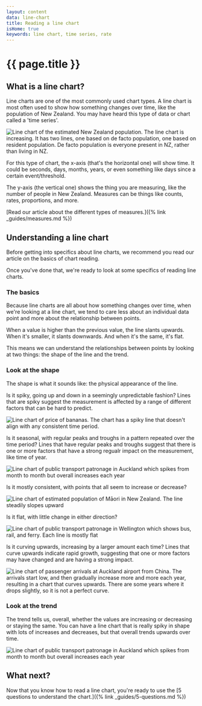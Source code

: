 ```yaml
---
layout: content
data: line-chart
title: Reading a line chart
isHome: true
keywords: line chart, time series, rate
---
```


# {{ page.title }}

## What is a line chart?

Line charts are one of the most commonly used chart types. A line chart is most often used to show how something changes over time, like the population of New Zealand. You may have heard this type of data or chart called a 'time series'.

![Line chart of the estimated New Zealand population. The line chart is increasing. It has two lines, one based on de facto population, one based on resident population. De facto population is everyone present in NZ, rather than living in NZ.]({{site.baseurl}}/assets/img/charts/line-example.png)

For this type of chart, the x-axis (that's the horizontal one) will show time. It could be seconds, days, months, years, or even something like days since a certain event/threshold. 

The y-axis (the vertical one) shows the thing you are measuring, like the number of people in New Zealand. Measures can be things like counts, rates, proportions, and more. 

[Read our article about the different types of measures.]({% link _guides/measures.md %})

## Understanding a line chart

Before getting into specifics about line charts, we recommend you read our article on the basics of chart reading.

Once you've done that, we're ready to look at some specifics of reading line charts.

### The basics

Because line charts are all about how something changes over time, when we're looking at a line chart, we tend to care less about an individual data point and more about the relationship between points.

When a value is higher than the previous value, the line slants upwards. When it's smaller, it slants downwards. And when it's the same, it's flat.

This means we can understand the relationships between points by looking at two things: the shape of the line and the trend.

### Look at the shape

The shape is what it sounds like: the physical appearance of the line. 

Is it spiky, going up and down in a seemingly unpredictable fashion? Lines that are spiky suggest the measurement is affected by a range of different factors that can be hard to predict.

![Line chart of price of bananas. The chart has a spiky line that doesn't align with any consistent time period.]({{site.baseurl}}/assets/img/charts/line-shape-spiky.png)

Is it seasonal, with regular peaks and troughs in a pattern repeated over the time period? Lines that have regular peaks and troughs suggest that there is one or more factors that have a strong regualr impact on the measurement, like time of year.

![Line chart of public transport patronage in Auckland which spikes from month to month but overall increases each year]({{site.baseurl}}/assets/img/charts/line-trend.png)

Is it mostly consistent, with points that all seem to increase or decrease? 

![Line chart of estimated population of Māori in New Zealand. The line steadily slopes upward]({{site.baseurl}}/assets/img/charts/line-shape-upwards.png)

Is it flat, with little change in either direction?

![Line chart of public transport patronage in Wellington which shows bus, rail, and ferry. Each line is mostly flat]({{site.baseurl}}/assets/img/charts/line-shape-flat.png)

Is it curving upwards, increasing by a larger amount each time? Lines that curve upwards indicate rapid growth, suggesting that one or more factors may have changed and are having a strong impact.

![Line chart of passenger arrivals at Auckland airport from China. The arrivals start low, and then gradually increase more and more each year, resulting in a chart that curves upwards. There are some years where it drops slightly, so it is not a perfect curve.]({{site.baseurl}}/assets/img/charts/line-shape-curve.png)


### Look at the trend

The trend tells us, overall, whether the values are increasing or decreasing or staying the same. You can have a line chart that is really spiky in shape with lots of increases and decreases, but that overall trends upwards over time.

![Line chart of public transport patronage in Auckland which spikes from month to month but overall increases each year]({{site.baseurl}}/assets/img/charts/line-trend.png)

## What next?

Now that you know how to read a line chart, you're ready to use the [5 questions to understand the chart.]({% link _guides/5-questions.md %})